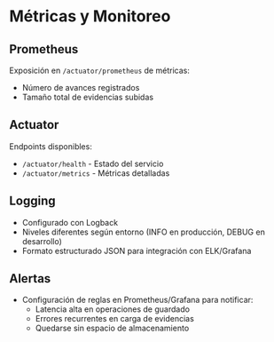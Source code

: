 # Métricas y Monitoreo

## Prometheus

Exposición en `/actuator/prometheus` de métricas:
  * Número de avances registrados
  * Tamaño total de evidencias subidas

## Actuator

Endpoints disponibles:
* `/actuator/health` - Estado del servicio
* `/actuator/metrics` - Métricas detalladas  

## Logging

* Configurado con Logback
* Niveles diferentes según entorno (INFO en producción, DEBUG en desarrollo)
* Formato estructurado JSON para integración con ELK/Grafana

## Alertas

* Configuración de reglas en Prometheus/Grafana para notificar:
  * Latencia alta en operaciones de guardado
  * Errores recurrentes en carga de evidencias
  * Quedarse sin espacio de almacenamiento
